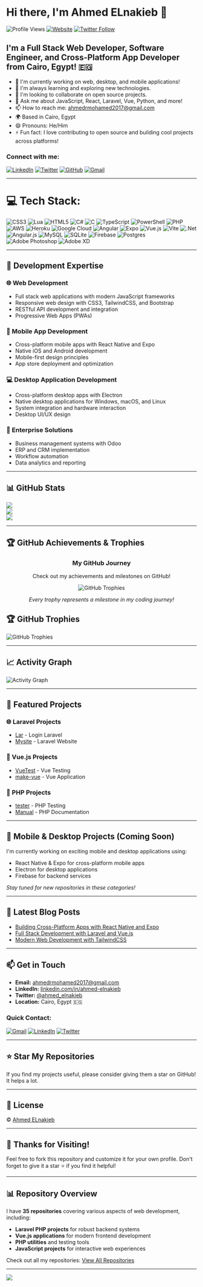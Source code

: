 # Hi there, I'm Ahmed ELnakieb 👋

![Profile Views](https://komarev.com/ghpvc/?username=Ahmed-ELnakieb&style=flat-square)
[![Website](https://img.shields.io/website?up_message=online&url=https%3A%2F%2Fahmed-elnakieb.com&style=flat-square)](https://ahmed-elnakieb.com)
[![Twitter Follow](https://img.shields.io/twitter/follow/ahmed_elnakieb?style=flat-square)](https://twitter.com/ahmed_elnakieb)

## I'm a Full Stack Web Developer, Software Engineer, and Cross-Platform App Developer from Cairo, Egypt! 🇪🇬

- 🔭 I'm currently working on web, desktop, and mobile applications!
- 🌱 I'm always learning and exploring new technologies.
- 👯 I'm looking to collaborate on open source projects.
- 💬 Ask me about JavaScript, React, Laravel, Vue, Python, and more!
- 📫 How to reach me: [ahmedrmohamed2017@gmail.com](mailto:ahmedrmohamed2017@gmail.com)
- 🌍 Based in Cairo, Egypt
- 😄 Pronouns: He/Him
- ⚡ Fun fact: I love contributing to open source and building cool projects across platforms!

### Connect with me:

[![LinkedIn](https://img.shields.io/badge/-LinkedIn-black.svg?style=flat-square&logo=linkedin&colorB=555)](https://linkedin.com/in/ahmed-elnakieb)
[![Twitter](https://img.shields.io/badge/-Twitter-black.svg?style=flat-square&logo=twitter&colorB=555)](https://twitter.com/ahmed_elnakieb)
[![GitHub](https://img.shields.io/badge/-GitHub-black.svg?style=flat-square&logo=github&colorB=555)](https://github.com/Ahmed-ELnakieb)
[![Gmail](https://img.shields.io/badge/-Gmail-black.svg?style=flat-square&logo=gmail&colorB=555)](mailto:ahmedrmohamed2017@gmail.com)

---

# 💻 Tech Stack:
![CSS3](https://img.shields.io/badge/css3-%231572B6.svg?style=for-the-badge&logo=css3&logoColor=white) 
![Lua](https://img.shields.io/badge/lua-%232C2D72.svg?style=for-the-badge&logo=lua&logoColor=white) 
![HTML5](https://img.shields.io/badge/html5-%23E34F26.svg?style=for-the-badge&logo=html5&logoColor=white) 
![C#](https://img.shields.io/badge/c%23-%23239120.svg?style=for-the-badge&logo=csharp&logoColor=white) 
![C](https://img.shields.io/badge/c-%2300599C.svg?style=for-the-badge&logo=c&logoColor=white) 
![TypeScript](https://img.shields.io/badge/typescript-%23007ACC.svg?style=for-the-badge&logo=typescript&logoColor=white) 
![PowerShell](https://img.shields.io/badge/PowerShell-%235391FE.svg?style=for-the-badge&logo=powershell&logoColor=white) 
![PHP](https://img.shields.io/badge/php-%23777BB4.svg?style=for-the-badge&logo=php&logoColor=white) 
![AWS](https://img.shields.io/badge/AWS-%23FF9900.svg?style=for-the-badge&logo=amazon-aws&logoColor=white) 
![Heroku](https://img.shields.io/badge/heroku-%23430098.svg?style=for-the-badge&logo=heroku&logoColor=white) 
![Google Cloud](https://img.shields.io/badge/GoogleCloud-%234285F4.svg?style=for-the-badge&logo=google-cloud&logoColor=white) 
![Angular](https://img.shields.io/badge/angular-%23DD0031.svg?style=for-the-badge&logo=angular&logoColor=white) 
![Expo](https://img.shields.io/badge/expo-1C1E24?style=for-the-badge&logo=expo&logoColor=#D04A37) 
![Vue.js](https://img.shields.io/badge/vue.js-%2335495e.svg?style=for-the-badge&logo=vuedotjs&logoColor=%234FC08D) 
![Vite](https://img.shields.io/badge/vite-%23646CFF.svg?style=for-the-badge&logo=vite&logoColor=white) 
![.Net](https://img.shields.io/badge/.NET-5C2D91?style=for-the-badge&logo=.net&logoColor=white) 
![Angular.js](https://img.shields.io/badge/angular.js-%23E23237.svg?style=for-the-badge&logo=angularjs&logoColor=white) 
![MySQL](https://img.shields.io/badge/mysql-4479A1.svg?style=for-the-badge&logo=mysql&logoColor=white) 
![SQLite](https://img.shields.io/badge/sqlite-%2307405e.svg?style=for-the-badge&logo=sqlite&logoColor=white) 
![Firebase](https://img.shields.io/badge/firebase-a08021?style=for-the-badge&logo=firebase&logoColor=ffcd34) 
![Postgres](https://img.shields.io/badge/postgres-%23316192.svg?style=for-the-badge&logo=postgresql&logoColor=white) 
![Adobe Photoshop](https://img.shields.io/badge/adobe%20photoshop-%2331A8FF.svg?style=for-the-badge&logo=adobe%20photoshop&logoColor=white) 
![Adobe XD](https://img.shields.io/badge/Adobe%20XD-470137?style=for-the-badge&logo=Adobe%20XD&logoColor=#FF61F6)

---

## 🌟 Development Expertise

### 🌐 Web Development
- Full stack web applications with modern JavaScript frameworks
- Responsive web design with CSS3, TailwindCSS, and Bootstrap
- RESTful API development and integration
- Progressive Web Apps (PWAs)

### 📱 Mobile App Development
- Cross-platform mobile apps with React Native and Expo
- Native iOS and Android development
- Mobile-first design principles
- App store deployment and optimization

### 💻 Desktop Application Development
- Cross-platform desktop apps with Electron
- Native desktop applications for Windows, macOS, and Linux
- System integration and hardware interaction
- Desktop UI/UX design

### 🏢 Enterprise Solutions
- Business management systems with Odoo
- ERP and CRM implementation
- Workflow automation
- Data analytics and reporting

---

## 📊 GitHub Stats

![](https://github-readme-stats.vercel.app/api?username=Ahmed-ELnakieb&theme=vue-dark&hide_border=false&include_all_commits=true&count_private=true)<br/>
![](https://nirzak-streak-stats.vercel.app/?user=Ahmed-ELnakieb&theme=vue-dark&hide_border=false)<br/>
![](https://github-readme-stats.vercel.app/api/top-langs/?username=Ahmed-ELnakieb&theme=vue-dark&hide_border=false&include_all_commits=true&count_private=true&layout=compact)

---

## 🏆 GitHub Achievements & Trophies

<div align="center">
  <h3>My GitHub Journey</h3>
  <p>Check out my achievements and milestones on GitHub!</p>
  
  ![GitHub Trophies](https://github-profile-trophy.vercel.app/?username=Ahmed-ELnakieb&theme=radical&no-frame=false&no-bg=false&margin-w=8&margin-h=8&row=2&column=4)
  
  <p><em>Every trophy represents a milestone in my coding journey!</em></p>
</div>

## 🏆 GitHub Trophies

![GitHub Trophies](https://github-profile-trophy.vercel.app/?username=Ahmed-ELnakieb&theme=radical&no-frame=true&no-bg=true)

---

## 📈 Activity Graph

![Activity Graph](https://github-readme-activity-graph.vercel.app/graph?username=Ahmed-ELnakieb&theme=react-dark)

---

## 🎯 Featured Projects

### 🌐 Laravel Projects
- [Lar](https://github.com/Ahmed-ELnakieb/Lar) - Login Laravel
- [Mysite](https://github.com/Ahmed-ELnakieb/Mysite) - Laravel Website

### 🎨 Vue.js Projects
- [VueTest](https://github.com/Ahmed-ELnakieb/VueTest) - Vue Testing
- [make-vue](https://github.com/Ahmed-ELnakieb/make-vue) - Vue Application

### 🔧 PHP Projects
- [tester](https://github.com/Ahmed-ELnakieb/tester) - PHP Testing
- [Manual](https://github.com/Ahmed-ELnakieb/Manual) - PHP Documentation

---

## 📱 Mobile & Desktop Projects (Coming Soon)

I'm currently working on exciting mobile and desktop applications using:
- React Native & Expo for cross-platform mobile apps
- Electron for desktop applications
- Firebase for backend services

*Stay tuned for new repositories in these categories!*

---

## 📝 Latest Blog Posts

<!-- BLOG-POST-LIST:START -->
- [Building Cross-Platform Apps with React Native and Expo](https://ahmed-elnakieb.com/blog/cross-platform-apps)
- [Full Stack Development with Laravel and Vue.js](https://ahmed-elnakieb.com/blog/laravel-vue)
- [Modern Web Development with TailwindCSS](https://ahmed-elnakieb.com/blog/tailwindcss)
<!-- BLOG-POST-LIST:END -->

---

## 📫 Get in Touch

- **Email:** [ahmedrmohamed2017@gmail.com](mailto:ahmedrmohamed2017@gmail.com)
- **LinkedIn:** [linkedin.com/in/ahmed-elnakieb](https://linkedin.com/in/ahmed-elnakieb)
- **Twitter:** [@ahmed_elnakieb](https://twitter.com/ahmed_elnakieb)
- **Location:** Cairo, Egypt 🇪🇬

### Quick Contact:

[![Gmail](https://img.shields.io/badge/-Send%20Email-black?style=for-the-badge&logo=gmail&colorB=EA4335)](mailto:ahmedrmohamed2017@gmail.com)
[![LinkedIn](https://img.shields.io/badge/-Connect%20on%20LinkedIn-black?style=for-the-badge&logo=linkedin&colorB=0077B5)](https://linkedin.com/in/ahmed-elnakieb)
[![Twitter](https://img.shields.io/badge/-Follow%20on%20Twitter-black?style=for-the-badge&logo=twitter&colorB=1DA1F2)](https://twitter.com/ahmed_elnakieb)

---

## ⭐ Star My Repositories

If you find my projects useful, please consider giving them a star on GitHub! It helps a lot.

---

## 📜 License

© [Ahmed ELnakieb](https://github.com/Ahmed-ELnakieb)

---

## 🙏 Thanks for Visiting!

Feel free to fork this repository and customize it for your own profile. Don't forget to give it a star ⭐️ if you find it helpful!

---

## 📊 Repository Overview

I have **35 repositories** covering various aspects of web development, including:
- **Laravel PHP projects** for robust backend systems
- **Vue.js applications** for modern frontend development
- **PHP utilities** and testing tools
- **JavaScript projects** for interactive web experiences

Check out all my repositories: [View All Repositories](https://github.com/Ahmed-ELnakieb?tab=repositories)

---

[![](https://visitcount.itsvg.in/api?id=Ahmed-ELnakieb&icon=0&color=0)](https://visitcount.itsvg.in)
<!-- Proudly created with GPRM ( https://gprm.itsvg.in ) -->

